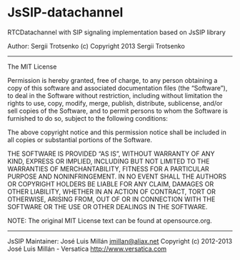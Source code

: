JsSIP-datachannel
=================

RTCDatachannel with SIP signaling implementation based on JsSIP library

Author: Sergii Trotsenko
(c) Copyright 2013 Sergii Trotsenko 


---------------
The MIT License

Permission is hereby granted, free of charge, to any person obtaining a copy of this software and associated documentation files (the “Software”), to deal in the Software without restriction, including without limitation the rights to use, copy, modify, merge, publish, distribute, sublicense, and/or sell copies of the Software, and to permit persons to whom the Software is furnished to do so, subject to the following conditions:

The above copyright notice and this permission notice shall be included in all copies or substantial portions of the Software.

THE SOFTWARE IS PROVIDED “AS IS”, WITHOUT WARRANTY OF ANY KIND, EXPRESS OR IMPLIED, INCLUDING BUT NOT LIMITED TO THE WARRANTIES OF MERCHANTABILITY, FITNESS FOR A PARTICULAR PURPOSE AND NONINFRINGEMENT. IN NO EVENT SHALL THE AUTHORS OR COPYRIGHT HOLDERS BE LIABLE FOR ANY CLAIM, DAMAGES OR OTHER LIABILITY, WHETHER IN AN ACTION OF CONTRACT, TORT OR OTHERWISE, ARISING FROM, OUT OF OR IN CONNECTION WITH THE SOFTWARE OR THE USE OR OTHER DEALINGS IN THE SOFTWARE.

NOTE: The original MIT License text can be found at opensource.org.

---------------

JsSIP
Maintainer: José Luis Millán <jmillan@aliax.net>
Copyright (c) 2012-2013 José Luis Millán - Versatica <http://www.versatica.com>
